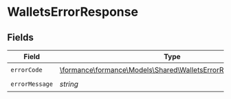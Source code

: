 # WalletsErrorResponse


## Fields

| Field                                                                                                                  | Type                                                                                                                   | Required                                                                                                               | Description                                                                                                            |
| ---------------------------------------------------------------------------------------------------------------------- | ---------------------------------------------------------------------------------------------------------------------- | ---------------------------------------------------------------------------------------------------------------------- | ---------------------------------------------------------------------------------------------------------------------- |
| `errorCode`                                                                                                            | [\formance\formance\Models\Shared\WalletsErrorResponseErrorCode](../../Models/Shared/WalletsErrorResponseErrorCode.md) | :heavy_check_mark:                                                                                                     | N/A                                                                                                                    |
| `errorMessage`                                                                                                         | *string*                                                                                                               | :heavy_check_mark:                                                                                                     | N/A                                                                                                                    |